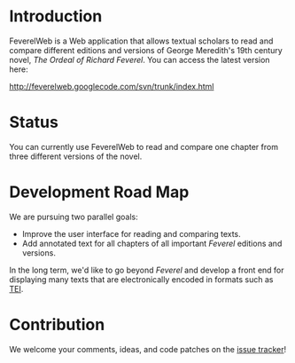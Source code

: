 # Introduction #

FeverelWeb is a Web application that allows textual scholars to read and compare different editions and versions of George Meredith's 19th century novel, _The Ordeal of Richard Feverel_.  You can access the latest version here:

http://feverelweb.googlecode.com/svn/trunk/index.html


# Status #

You can currently use FeverelWeb to read and compare one chapter from three different versions of the novel.


# Development Road Map #

We are pursuing two parallel goals:
  * Improve the user interface for reading and comparing texts.
  * Add annotated text for all chapters of all important _Feverel_ editions and versions.

In the long term, we'd like to go beyond _Feverel_ and develop a front end for displaying many texts that are electronically encoded in formats such as [TEI](http://www.tei-c.org/).


# Contribution #

We welcome your comments, ideas, and code patches on the [issue tracker](http://code.google.com/p/feverelweb/issues/)!
